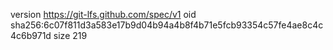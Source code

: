 version https://git-lfs.github.com/spec/v1
oid sha256:6c07f811d3a583e17b9d04b94a4b8f4b71e5fcb93354c57fe4ae8c4c4c6b971d
size 219
